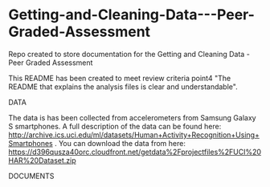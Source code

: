 # Getting-and-Cleaning-Data---Peer-Graded-Assessment
Repo created to store documentation for the Getting and Cleaning Data - Peer Graded Assessment

This README has been created to meet review criteria point4 "The README that explains the analysis files is clear and understandable".

DATA

The data is has been collected from accelerometers from Samsung Galaxy S smartphones. A full description of the data can be found here: http://archive.ics.uci.edu/ml/datasets/Human+Activity+Recognition+Using+Smartphones . You can download the data from here: https://d396qusza40orc.cloudfront.net/getdata%2Fprojectfiles%2FUCI%20HAR%20Dataset.zip

DOCUMENTS
